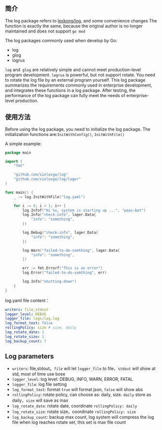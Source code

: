 ## 简介

The log package refers to  [lexkong/log](https://github.com/lexkong/log), and some convenience changes
The function is exactly the same, because the original author is no longer maintained and does not support `go mod`

The log packages commonly used when develop by Go:

+ log
+ glog
+ logrus

`log` and` glog` are relatively simple and cannot meet production-level program development.
`logrus` is powerful, but not support rotate. You need to rotate the log file by an external program yourself. 
This log package summarizes the requirements commonly used in enterprise development, and integrates these functions in a log package. 
After testing, the performance of the log package can fully meet the needs of enterprise-level production.

## 使用方法

Before using the log package, you need to initialize the log package. 
The initialization functions are:`InitWithConfig()`, `InitWithFile()`

A simple example:

```go
package main

import (
	"fmt"

	"github.com/sinlovgo/log"
	"github.com/sinlovgo/log/lager"
)

func main() {
	_ := log.InitWithFile("log.yaml")

	for i := 0; i < 1; i++ {
		log.Infof("Hi %s, system is starting up ...", "paas-bot")
		log.Info("check-info", lager.Data{
			"info": "something",
		})

		log.Debug("check-info", lager.Data{
			"info": "something",
		})

		log.Warn("failed-to-do-somthing", lager.Data{
			"info": "something",
		})

		err := fmt.Errorf("This is an error")
		log.Error("failed-to-do-somthing", err)

		log.Info("shutting-down")
	}
}
```

log.yaml file content：

```yaml
writers: file,stdout
logger_level: DEBUG
logger_file: logs/log.log
log_format_text: false
rollingPolicy: size # size, daily
log_rotate_date: 1
log_rotate_size: 1
log_backup_count: 7
```

## Log parameters

+ `writers`: file,stdout。`file` will let `logger_file` to file，`stdout` will show at std, most of time use bose
+ `logger_level`: log level: DEBUG, INFO, WARN, ERROR, FATAL
+ `logger_file`: log file setting
+ `log_format_text`: format `true` will format json, `false` will show abs
+ `rollingPolicy`: rotate policy, can choose as: daily, size. `daily` store as daily，`size` will save as max
+ `log_rotate_date`: rotate date, coordinate `rollingPolicy: daily`
+ `log_rotate_size`: rotate size，coordinate `rollingPolicy: size`
+ `log_backup_count`: backup max count, log system will compress the log file when log reaches rotate set, this set is max file count
